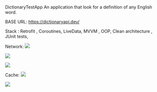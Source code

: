 DictionaryTestApp An application that look for a definition of any English word.

BASE URL: https://dictionaryapi.dev/

Stack : Retrofit , Coroutines, LiveData, MVVM , OOP, Clean architecture , JUnit tests,

Network:
![](https://media.giphy.com/media/o1OulQCBqZ1n3yeA2h/giphy.gif)

![](https://media.giphy.com/media/fKQWgUX6Ehc8lmaBa8/giphy.gif)

![](https://media.giphy.com/media/ZFra7NRPwWoNrUCkyH/giphy.gif)

Cache:
![](https://media.giphy.com/media/vUzhzTMJc2UuouH89o/giphy.gif)

![](https://media.giphy.com/media/3shylPtDqSS4luu3he/giphy.gif)

